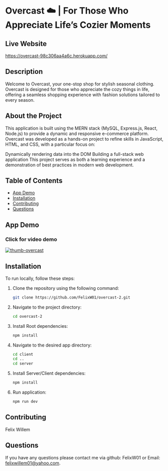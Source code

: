 # Overcast ☁️ | For Those Who Appreciate Life’s Cozier Moments

## Live Website 

https://overcast-98c306aa4a6c.herokuapp.com/

## Description
Welcome to Overcast, your one-stop shop for stylish seasonal clothing. Overcast is designed for those who appreciate the cozy things in life, offering a seamless shopping experience with fashion solutions tailored to every season.

## About the Project
This application is built using the MERN stack (MySQL, Express.js, React, Node.js) to provide a dynamic and responsive e-commerce platform. Overcast was developed as a hands-on project to refine skills in JavaScript, HTML, and CSS, with a particular focus on:

Dynamically rendering data into the DOM
Building a full-stack web application
This project serves as both a learning experience and a demonstration of best practices in modern web development.

## Table of Contents
- [App Demo](#app-demo)
- [Installation](#installation)
- [Contributing](#contributing)
- [Questions](#questions)

## App Demo
### Click for video demo
[![thumb-overcast](https://github.com/user-attachments/assets/eccf4b00-56ea-4f6b-a12f-f6f8bdfb6bfc)](https://youtu.be/kMV4FxscnB4?si=cAeukeA1jWyR_gys)



## Installation
To run locally, follow these steps:

1. Clone the repository using the following command:
    ```bash
    git clone https://github.com/FelixW01/overcast-2.git
    ```

2. Navigate to the project directory:
    ```bash
    cd overcast-2
    ```
3. Install Root dependencies:
    ```bash
    npm install
    ```
4. Navigate to the desired app directory:
    ```bash
    cd client
    cd ..
    cd server
    ```
    
5. Install Server/Client dependencies:
    ```bash
    npm install
    ```

5. Run application:
    ```bash
    npm run dev
    ```


## Contributing
Felix Willem
## Questions
If you have any questions please contact me via github: FelixW01 or Email: felixwillem01@yahoo.com.
